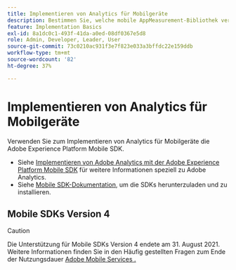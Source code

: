 ```yaml
---
title: Implementieren von Analytics für Mobilgeräte
description: Bestimmen Sie, welche mobile AppMeasurement-Bibliothek verwendet werden soll.
feature: Implementation Basics
exl-id: 8a1dc0c1-493f-41da-a0ed-08df0367e5d8
role: Admin, Developer, Leader, User
source-git-commit: 73c0210ac931f3e7f823e033a3bffdc22e159ddb
workflow-type: tm+mt
source-wordcount: '82'
ht-degree: 37%

---
```


# Implementieren von Analytics für Mobilgeräte

Verwenden Sie zum Implementieren von Analytics für Mobilgeräte die Adobe Experience Platform Mobile SDK.

* Siehe [Implementieren von Adobe Analytics mit der Adobe Experience Platform Mobile SDK](aep-edge/mobile-sdk/overview.md) für weitere Informationen speziell zu Adobe Analytics.
* Siehe [Mobile SDK-Dokumentation](https://developer.adobe.com/client-sdks/home/), um die SDKs herunterzuladen und zu installieren.

## Mobile SDKs Version 4

>[!CAUTION]
>
>Die Unterstützung für Mobile SDKs Version 4 endete am 31. August 2021. Weitere Informationen finden Sie in den Häufig gestellten Fragen zum Ende der Nutzungsdauer [&#x200B; Adobe Mobile Services .](https://experienceleague.adobe.com/docs/discontinued/using/mobile-services.html)

